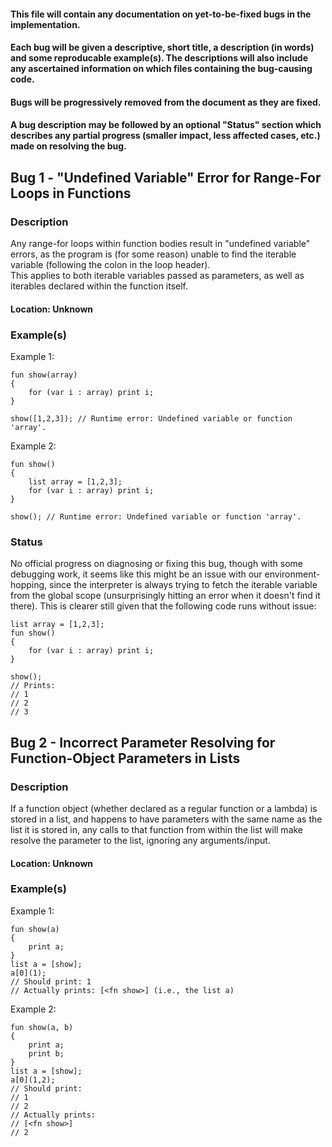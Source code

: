 #### This file will contain any documentation on yet-to-be-fixed bugs in the implementation.
#### Each bug will be given a descriptive, short title, a description (in words) and some reproducable example(s). The descriptions will also include any ascertained information on which files containing the bug-causing code.
#### Bugs will be progressively removed from the document as they are fixed.
#### A bug description may be followed by an optional "Status" section which describes any partial progress (smaller impact, less affected cases, etc.) made on resolving the bug.

## Bug 1 - "Undefined Variable" Error for Range-For Loops in Functions
### Description
Any range-for loops within function bodies result in "undefined variable" errors, as the program is (for some reason) unable to find the iterable variable (following the colon in the loop header).\
This applies to both iterable variables passed as parameters, as well as iterables declared within the function itself.
#### Location: Unknown
### Example(s)
Example 1:
```
fun show(array)
{
    for (var i : array) print i;
}

show([1,2,3]); // Runtime error: Undefined variable or function 'array'.
```

Example 2:
```
fun show()
{
    list array = [1,2,3];
    for (var i : array) print i;
}

show(); // Runtime error: Undefined variable or function 'array'.
```
### Status
No official progress on diagnosing or fixing this bug, though with some debugging work, it seems like this might be an issue with our environment-hopping, since the interpreter is always trying to fetch the iterable variable from the global scope (unsurprisingly hitting an error when it doesn't find it there). This is clearer still given that the following code runs without issue:
```
list array = [1,2,3];
fun show()
{
    for (var i : array) print i;
}

show();
// Prints:
// 1
// 2
// 3
```

## Bug 2 - Incorrect Parameter Resolving for Function-Object Parameters in Lists
### Description
If a function object (whether declared as a regular function or a lambda) is stored in a list, and happens to have parameters with the same name as the list it is stored in, any calls to that function from within the list will make resolve the parameter to the list, ignoring any arguments/input.
#### Location: Unknown
### Example(s)
Example 1:
```
fun show(a)
{
    print a;
}
list a = [show];
a[0](1);
// Should print: 1
// Actually prints: [<fn show>] (i.e., the list a)
```

Example 2:
```
fun show(a, b)
{
    print a;
    print b;
}
list a = [show];
a[0](1,2);
// Should print:
// 1
// 2
// Actually prints:
// [<fn show>]
// 2
```